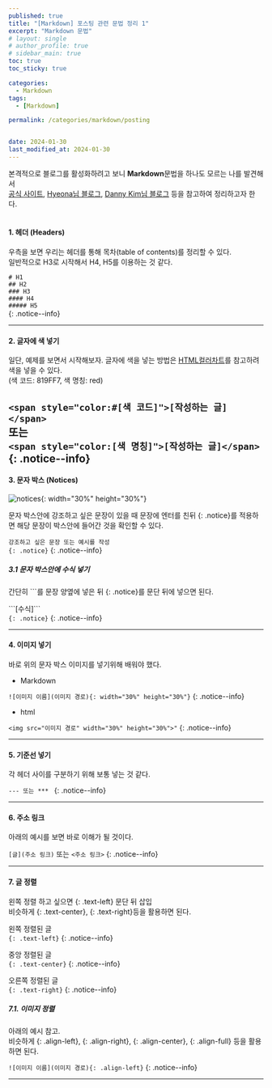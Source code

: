 ```yaml
---
published: true
title: "[Markdown] 포스팅 관련 문법 정리 1"
excerpt: "Markdown 문법"
# layout: single
# author_profile: true
# sidebar_main: true
toc: true
toc_sticky: true

categories:
  - Markdown
tags:
  - [Markdown]

permalink: /categories/markdown/posting


date: 2024-01-30
last_modified_at: 2024-01-30
---
```


본격적으로 블로그를 활성화하려고 보니 <b>Markdown</b>문법을 하나도 모르는 나를 발견해서  
<span style="color:#819FF7">[공식 사이트](https://mmistakes.github.io/minimal-mistakes/docs/utility-classes/)</span>, <span style="color:#819FF7">[Hyeona님 블로그](https://eona1301.github.io/)</span>, <span style="color:#819FF7">[Danny Kim님 블로그](https://enidanny.github.io/)</span> 등을 참고하여 정리하고자 한다.  
<br>


#### 1. 헤더 (Headers)
우측을 보면 우리는 헤더를 통해 목차(table of contents)를 정리할 수 있다.  
일반적으로 H3로 시작해서 H4, H5를 이용하는 것 같다.

```# H1```  
```## H2```  
```### H3```  
```#### H4```  
```##### H5```  
{: .notice--info}


---

#### 2. 글자에 색 넣기
일단, 예제를 보면서 시작해보자. 글자에 색을 넣는 방법은 <span style="color:#819FF7">[HTML컬러차트](https://html-color-codes.info/Korean/)</span>를 참고하려 색을 넣을 수 있다.   
(색 코드: 819FF7, 색 명칭: red)

```<span style="color:#[색 코드]">[작성하는 글]</span>```   
또는  
```<span style="color:[색 명칭]">[작성하는 글]</span>```
{: .notice--info}
---


#### 3. 문자 박스 (Notices)
![notices](../../assets/markdown/notices.png){: width="30%" height="30%"}  

문자 박스안에 강조하고 싶은 문장이 있을 때 문장에 엔터를 친뒤 {: .notice}를 적용하면 해당 문장이 박스안에 들어간 것을 확인할 수 있다. 

```강조하고 싶은 문장 또는 예시를 작성```  
```{: .notice}```
{: .notice--info}

##### 3.1 문자 박스안에 수식 넣기
간단히 ```를 문장 양옆에 넣은 뒤 {: .notice}를 문단 뒤에 넣으면 된다. 

\`\`\`[수식]\`\`\`   
```{: .notice}```
{: .notice--info}

---

#### 4. 이미지 넣기
바로 위의 문자 박스 이미지를 넣기위해 배워야 했다.
- Markdown 

```![이미지 이름](이미지 경로){: width="30%" height="30%"}```
{: .notice--info}

- html 

```<img src="이미지 경로" width="30%" height="30%">"```
{: .notice--info}

---

#### 5. 기준선 넣기
각 헤더 사이를 구분하기 위해 보통 넣는 것 같다.

```--- 또는 *** ```
{: .notice--info}

---

#### 6. 주소 링크
아래의 예시를 보면 바로 이해가 될 것이다.  

```[글](주소 링크)``` 또는 ```<주소 링크>```
{: .notice--info}

---

#### 7. 글 정렬
왼쪽 정렬 하고 싶으면 {: .text-left} 문단 뒤 삽입  
비슷하게 {: .text-center}, {: .text-right}등을 활용하면 된다.  

왼쪽 정렬된 글  
```{: .text-left}```
{: .notice--info}

중앙 정렬된 글  
```{: .text-center}```
{: .notice--info}

오른쪽 정렬된 글  
```{: .text-right}```
{: .notice--info}


##### 7.1. 이미지 정렬
아래의 예시 참고.  
비슷하게 {: .align-left}, {: .align-right}, {: .align-center}, {: .align-full} 등을 활용하면 된다.

```![이미지 이름](이미지 경로){: .align-left}```
{: .notice--info}

---
